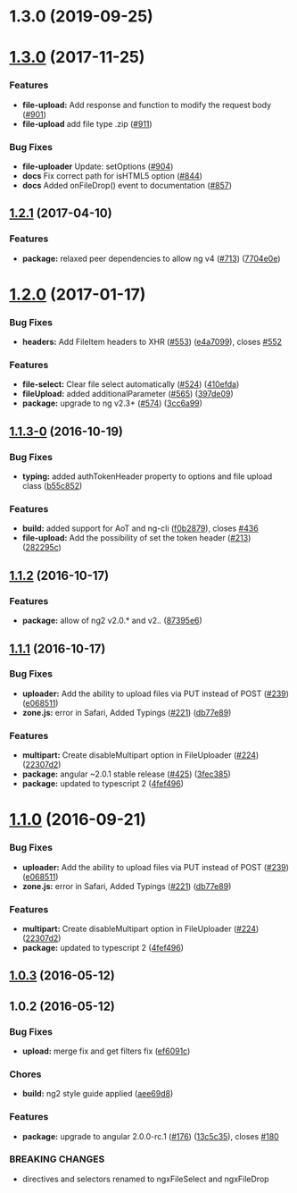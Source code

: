 <a name="1.3.0"></a>
# 1.3.0 (2019-09-25)



<a name="1.3.0"></a>
# [1.3.0](https://github.com/valor-software/ngx-chunk-file-upload/compare/v1.2.0...v1.3.0) (2017-11-25)


### Features

* **file-upload:** Add response and function to modify the request body ([#901](https://github.com/valor-software/ngx-chunk-file-upload/pull/901))
* **file-upload** add file type .zip ([#911](https://github.com/valor-software/ngx-chunk-file-upload/pull/911))

### Bug Fixes
* **file-uploader** Update: setOptions ([#904](https://github.com/valor-software/ngx-chunk-file-upload/pull/904))
* **docs** Fix correct path for isHTML5 option ([#844](https://github.com/valor-software/ngx-chunk-file-upload/pull/844))
* **docs** Added onFileDrop() event to documentation ([#857](https://github.com/valor-software/ngx-chunk-file-upload/pull/857))


<a name="1.2.1"></a>
## [1.2.1](https://github.com/valor-software/ngx-chunk-file-upload/compare/v1.2.0...v1.2.1) (2017-04-10)


### Features

* **package:** relaxed peer dependencies to allow ng v4  ([#713](https://github.com/valor-software/ngx-chunk-file-upload/issues/713)) ([7704e0e](https://github.com/valor-software/ngx-chunk-file-upload/commit/7704e0e))



<a name="1.2.0"></a>
# [1.2.0](https://github.com/valor-software/ngx-chunk-file-upload/compare/v1.1.3-0...v1.2.0) (2017-01-17)


### Bug Fixes

* **headers:** Add FileItem headers to XHR ([#553](https://github.com/valor-software/ngx-chunk-file-upload/issues/553)) ([e4a7099](https://github.com/valor-software/ngx-chunk-file-upload/commit/e4a7099)), closes [#552](https://github.com/valor-software/ngx-chunk-file-upload/issues/552)


### Features

* **file-select:** Clear file select automatically ([#524](https://github.com/valor-software/ngx-chunk-file-upload/issues/524)) ([410efda](https://github.com/valor-software/ngx-chunk-file-upload/commit/410efda))
* **fileUpload:** added additionalParameter ([#565](https://github.com/valor-software/ngx-chunk-file-upload/issues/565)) ([397de09](https://github.com/valor-software/ngx-chunk-file-upload/commit/397de09))
* **package:** upgrade to ng v2.3+ ([#574](https://github.com/valor-software/ngx-chunk-file-upload/issues/574)) ([3cc6a99](https://github.com/valor-software/ngx-chunk-file-upload/commit/3cc6a99))



<a name="1.1.3-0"></a>
## [1.1.3-0](https://github.com/valor-software/ngx-chunk-file-upload/compare/v1.1.2...v1.1.3-0) (2016-10-19)


### Bug Fixes

* **typing:** added authTokenHeader property to options and file upload class ([b55c852](https://github.com/valor-software/ngx-chunk-file-upload/commit/b55c852))


### Features

* **build:** added support for AoT and ng-cli ([f0b2879](https://github.com/valor-software/ngx-chunk-file-upload/commit/f0b2879)), closes [#436](https://github.com/valor-software/ngx-chunk-file-upload/issues/436)
* **file-upload:** Add the possibility of set the token header ([#213](https://github.com/valor-software/ngx-chunk-file-upload/issues/213)) ([282295c](https://github.com/valor-software/ngx-chunk-file-upload/commit/282295c))



<a name="1.1.2"></a>
## [1.1.2](https://github.com/valor-software/ngx-chunk-file-upload/compare/v1.1.1...v1.1.2) (2016-10-17)


### Features

* **package:** allow of ng2 v2.0.* and v2.*.* ([87395e6](https://github.com/valor-software/ngx-chunk-file-upload/commit/87395e6))



<a name="1.1.1"></a>
## [1.1.1](https://github.com/valor-software/ngx-chunk-file-upload/compare/v1.0.3...v1.1.1) (2016-10-17)


### Bug Fixes

* **uploader:** Add the ability to upload files via PUT instead of POST ([#239](https://github.com/valor-software/ngx-chunk-file-upload/issues/239)) ([e068511](https://github.com/valor-software/ngx-chunk-file-upload/commit/e068511))
* **zone.js:**  error in Safari, Added Typings ([#221](https://github.com/valor-software/ngx-chunk-file-upload/issues/221)) ([db77e89](https://github.com/valor-software/ngx-chunk-file-upload/commit/db77e89))


### Features

* **multipart:** Create disableMultipart option in FileUploader ([#224](https://github.com/valor-software/ngx-chunk-file-upload/issues/224)) ([22307d2](https://github.com/valor-software/ngx-chunk-file-upload/commit/22307d2))
* **package:** angular ~2.0.1 stable release ([#425](https://github.com/valor-software/ngx-chunk-file-upload/issues/425)) ([3fec385](https://github.com/valor-software/ngx-chunk-file-upload/commit/3fec385))
* **package:** updated to typescript 2 ([4fef496](https://github.com/valor-software/ngx-chunk-file-upload/commit/4fef496))



<a name="1.1.0"></a>
# [1.1.0](https://github.com/valor-software/ngx-chunk-file-upload/compare/v1.0.3...v1.1.0) (2016-09-21)


### Bug Fixes

* **uploader:** Add the ability to upload files via PUT instead of POST ([#239](https://github.com/valor-software/ngx-chunk-file-upload/issues/239)) ([e068511](https://github.com/valor-software/ngx-chunk-file-upload/commit/e068511))
* **zone.js:**  error in Safari, Added Typings ([#221](https://github.com/valor-software/ngx-chunk-file-upload/issues/221)) ([db77e89](https://github.com/valor-software/ngx-chunk-file-upload/commit/db77e89))


### Features

* **multipart:** Create disableMultipart option in FileUploader ([#224](https://github.com/valor-software/ngx-chunk-file-upload/issues/224)) ([22307d2](https://github.com/valor-software/ngx-chunk-file-upload/commit/22307d2))
* **package:** updated to typescript 2 ([4fef496](https://github.com/valor-software/ngx-chunk-file-upload/commit/4fef496))



<a name="1.0.3"></a>
## [1.0.3](https://github.com/valor-software/ngx-chunk-file-upload/compare/v1.0.2...v1.0.3) (2016-05-12)



<a name="1.0.2"></a>
## 1.0.2 (2016-05-12)


### Bug Fixes

* **upload:** merge fix and get filters fix ([ef6091c](https://github.com/valor-software/ngx-chunk-file-upload/commit/ef6091c))


### Chores

* **build:** ng2 style guide applied ([aee69d8](https://github.com/valor-software/ngx-chunk-file-upload/commit/aee69d8))


### Features

* **package:** upgrade to angular 2.0.0-rc.1 ([#176](https://github.com/valor-software/ngx-chunk-file-upload/issues/176)) ([13c5c35](https://github.com/valor-software/ngx-chunk-file-upload/commit/13c5c35)), closes [#180](https://github.com/valor-software/ngx-chunk-file-upload/issues/180)


### BREAKING CHANGES

- directives and selectors renamed to ngxFileSelect and ngxFileDrop



